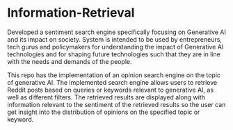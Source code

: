 # Information-Retrieval

Developed a sentiment search engine specifically focusing on Generative AI and its impact on society. System is intended to be used by entrepreneurs, tech gurus and policymakers for understanding the impact of Generative AI technologies and for shaping future technologies such that they are in line with the needs and demands of the people.

This repo has the implementation of an opinion search engine on the topic of generative AI. The implemented search engine allows users to retrieve Reddit posts based on queries or keywords relevant to generative AI, as well as different filters. The retrieved results are displayed along with information relevant to the sentiment of the retrieved results so the user can get insight into the distribution of opinions on the specified topic or keyword.
